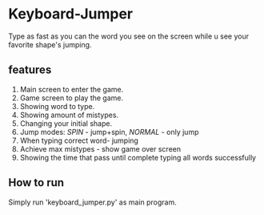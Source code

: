 # Keyboard-Jumper
Type as fast as you can the word you see on the screen while u see your favorite shape's jumping.

## features
1. Main screen to enter the game.
2. Game screen to play the game.
3. Showing word to type.
4. Showing amount of mistypes.
5. Changing your initial shape.
6. Jump modes:
   *SPIN* - jump+spin, 
   *NORMAL* - only jump
7. When typing correct word- jumping
8. Achieve max mistypes - show game over screen
9. Showing the time that pass until complete typing all words successfully

## How to run
Simply run 'keyboard_jumper.py' as main program.
